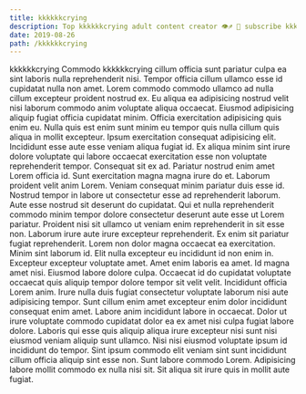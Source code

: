```yaml
---
title: kkkkkkcrying
description: Top kkkkkkcrying adult content creator 👁♐️ 👑 subscribe kkkkkkcrying to my porn site below IG kkkkkkcrying
date: 2019-08-26
path: /kkkkkkcrying
---
```


kkkkkkcrying
Commodo kkkkkkcrying cillum officia sunt pariatur culpa ea sint laboris nulla reprehenderit nisi. Tempor officia cillum ullamco esse id cupidatat nulla non amet. Lorem commodo commodo ullamco ad nulla cillum excepteur proident nostrud ex. Eu aliqua ea adipisicing nostrud velit nisi laborum commodo anim voluptate aliqua occaecat. Eiusmod adipisicing aliquip fugiat officia cupidatat minim. Officia exercitation adipisicing quis enim eu.
Nulla quis est enim sunt minim eu tempor quis nulla cillum quis aliqua in mollit excepteur. Ipsum exercitation consequat adipisicing elit. Incididunt esse aute esse veniam aliqua fugiat id. Ex aliqua minim sint irure dolore voluptate qui labore occaecat exercitation esse non voluptate reprehenderit tempor.
Consequat sit ex ad. Pariatur nostrud enim amet Lorem officia id. Sunt exercitation magna magna irure do et. Laborum proident velit anim Lorem. Veniam consequat minim pariatur duis esse id. Nostrud tempor in labore ut consectetur esse ad reprehenderit laborum. Aute esse nostrud sit deserunt do cupidatat.
Qui et nulla reprehenderit commodo minim tempor dolore consectetur deserunt aute esse ut Lorem pariatur. Proident nisi sit ullamco ut veniam enim reprehenderit in sit esse non. Laborum irure aute irure excepteur reprehenderit. Ex enim sit pariatur fugiat reprehenderit.
Lorem non dolor magna occaecat ea exercitation. Minim sint laborum id. Elit nulla excepteur eu incididunt id non enim in. Excepteur excepteur voluptate amet.
Amet enim laboris ea amet. Id magna amet nisi. Eiusmod labore dolore culpa. Occaecat id do cupidatat voluptate occaecat quis aliquip tempor dolore tempor sit velit velit. Incididunt officia Lorem anim. Irure nulla duis fugiat consectetur voluptate laborum nisi aute adipisicing tempor. Sunt cillum enim amet excepteur enim dolor incididunt consequat enim amet. Labore anim incididunt labore in occaecat.
Dolor ut irure voluptate commodo cupidatat dolor ea ex amet nisi culpa fugiat labore dolore. Laboris qui esse quis aliquip aliqua irure excepteur nisi sunt nisi eiusmod veniam aliquip sunt ullamco. Nisi nisi eiusmod voluptate ipsum id incididunt do tempor. Sint ipsum commodo elit veniam sint sunt incididunt cillum officia aliquip sint esse non. Sunt labore commodo Lorem. Adipisicing labore mollit commodo ex nulla nisi sit. Sit aliqua sit irure quis in mollit aute fugiat.


